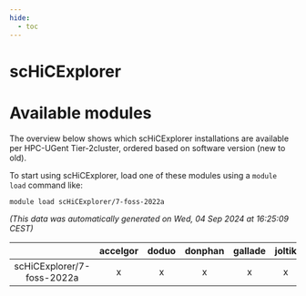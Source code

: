 ```yaml
---
hide:
  - toc
---
```


scHiCExplorer
=============

# Available modules


The overview below shows which scHiCExplorer installations are available per HPC-UGent Tier-2cluster, ordered based on software version (new to old).

To start using scHiCExplorer, load one of these modules using a `module load` command like:

```shell
module load scHiCExplorer/7-foss-2022a
```

*(This data was automatically generated on Wed, 04 Sep 2024 at 16:25:09 CEST)*  

| |accelgor|doduo|donphan|gallade|joltik|shinx|skitty|
| :---: | :---: | :---: | :---: | :---: | :---: | :---: | :---: |
|scHiCExplorer/7-foss-2022a|x|x|x|x|x|-|x|
